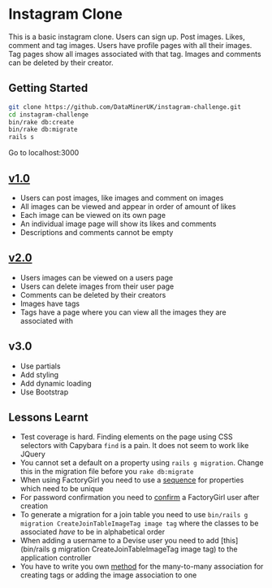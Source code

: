 # Instagram Clone

This is a basic instagram clone. Users can sign up. Post images. Likes, comment and tag images. Users have profile pages with all their images. Tag pages show all images associated with that tag. Images and comments can be deleted by their creator.


## Getting Started

```bash
git clone https://github.com/DataMinerUK/instagram-challenge.git
cd instagram-challenge
bin/rake db:create
bin/rake db:migrate
rails s
```

Go to localhost:3000

## [v1.0](https://github.com/DataMinerUK/instagram-challenge/releases/tag/v1.0)

* Users can post images, like images and comment on images
* All images can be viewed and appear in order of amount of likes
* Each image can be viewed on its own page
* An individual image page will show its likes and comments
* Descriptions and comments cannot be empty

## [v2.0](https://github.com/DataMinerUK/instagram-challenge/releases/tag/v2.0)

* Users images can be viewed on a users page
* Users can delete images from their user page
* Comments can be deleted by their creators
* Images have tags
* Tags have a page where you can view all the images they are associated with

## v3.0

* Use partials
* Add styling
* Add dynamic loading
* Use Bootstrap

## Lessons Learnt

* Test coverage is hard. Finding elements on the page using CSS selectors with Capybara `find` is a pain. It does not seem to work like JQuery
* You cannot set a default on a property using `rails g migration`. Change this in the migration file before you `rake db:migrate`
* When using FactoryGirl you need to use a [sequence](https://github.com/DataMinerUK/instagram-challenge/blob/master/spec/factories/user.rb#L3-L5) for properties which need to be unique
* For password confirmation you need to [confirm](https://github.com/DataMinerUK/instagram-challenge/blob/master/spec/factories/user.rb#L17-L19) a FactoryGirl user after creation
* To generate a migration for a join table you need to use `bin/rails g migration CreateJoinTableImageTag image tag` where the classes to be associated *have* to be in alphabetical order
* When adding a username to a Devise user you need to add [this](bin/rails g migration CreateJoinTableImageTag image tag) to the application controller
* You have to write you own [method](https://github.com/DataMinerUK/instagram-challenge/blob/master/app/models/image.rb#L27-L35) for the many-to-many association for creating tags or adding the image association to one
